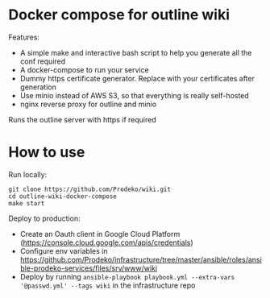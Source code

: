 # Docker compose for outline wiki

Features:

- A simple make and interactive bash script to help you generate all the conf required
- A docker-compose to run your service
- Dummy https certificate generator. Replace with your certificates after generation
- Use minio instead of AWS S3, so that everything is really self-hosted
- nginx reverse proxy for outline and minio

Runs the outline server with https if required

# How to use

Run locally:

```
git clone https://github.com/Prodeko/wiki.git
cd outline-wiki-docker-compose
make start
```

Deploy to production:

- Create an Oauth client in Google Cloud Platform (https://console.cloud.google.com/apis/credentials)
- Configure env variables in https://github.com/Prodeko/infrastructure/tree/master/ansible/roles/ansible-prodeko-services/files/srv/www/wiki
- Deploy by running `ansible-playbook playbook.yml --extra-vars '@passwd.yml' --tags wiki` in the infrastructure repo
